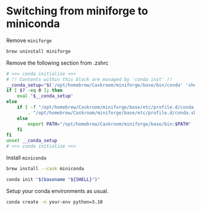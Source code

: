 # Switching from miniforge to miniconda

Remove `miniforge`
```bash
brew uninstall miniforge
```

Remove the following section from .zshrc 
```bash
# >>> conda initialize >>>
# !! Contents within this block are managed by 'conda init' !!
__conda_setup="$('/opt/homebrew/Caskroom/miniforge/base/bin/conda' 'shell.zsh' 'hook' 2> /dev/null)"
if [ $? -eq 0 ]; then
    eval "$__conda_setup"
else
    if [ -f "/opt/homebrew/Caskroom/miniforge/base/etc/profile.d/conda.sh" ]; then
        . "/opt/homebrew/Caskroom/miniforge/base/etc/profile.d/conda.sh"
    else
        export PATH="/opt/homebrew/Caskroom/miniforge/base/bin:$PATH"
    fi
fi
unset __conda_setup
# <<< conda initialize <<<
```




Install `miniconda`
```bash
brew install --cask miniconda
```

```bash
conda init "$(basename "${SHELL}")"
```

Setup your conda environments as usual.

```bash
conda create -n your-env python=3.10
```

